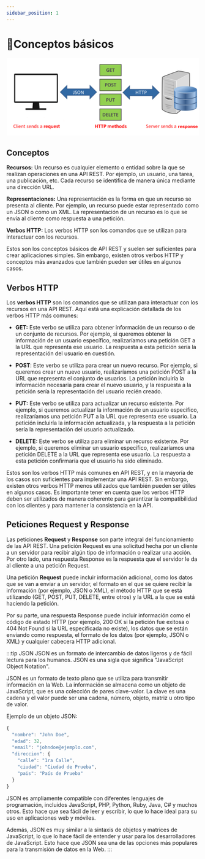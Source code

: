 ```yaml
---
sidebar_position: 1
---
```

# 📖Conceptos básicos
<p align="center">
  <img src="/img/rest_api.png" alt="Descripción de la imagen" className="image-center"/>
</p>

## Conceptos
**Recursos:** Un recurso es cualquier elemento o entidad sobre la que se realizan operaciones en una API REST. Por ejemplo, un usuario, una tarea, una publicación, etc. Cada recurso se identifica de manera única mediante una dirección URL.

**Representaciones:** Una representación es la forma en que un recurso se presenta al cliente. Por ejemplo, un recurso puede estar representado como un JSON o como un XML. La representación de un recurso es lo que se envía al cliente como respuesta a una petición.

**Verbos HTTP:** Los verbos HTTP son los comandos que se utilizan para interactuar con los recursos. 

Estos son los conceptos básicos de API REST y suelen ser suficientes para crear aplicaciones simples. Sin embargo, existen otros verbos HTTP y conceptos más avanzados que también pueden ser útiles en algunos casos.

## Verbos HTTP

Los **verbos HTTP** son los comandos que se utilizan para interactuar con los recursos en una API REST. Aquí está una explicación detallada de los verbos HTTP más comunes:

- **GET:** Este verbo se utiliza para obtener información de un recurso o de un conjunto de recursos. Por ejemplo, si queremos obtener la información de un usuario específico, realizaríamos una petición GET a la URL que representa ese usuario. La respuesta a esta petición sería la representación del usuario en cuestión.

- **POST**: Este verbo se utiliza para crear un nuevo recurso. Por ejemplo, si queremos crear un nuevo usuario, realizaríamos una petición POST a la URL que representa el conjunto de usuarios. La petición incluiría la información necesaria para crear el nuevo usuario, y la respuesta a la petición sería la representación del usuario recién creado.

- **PUT:** Este verbo se utiliza para actualizar un recurso existente. Por ejemplo, si queremos actualizar la información de un usuario específico, realizaríamos una petición PUT a la URL que representa ese usuario. La petición incluiría la información actualizada, y la respuesta a la petición sería la representación del usuario actualizado.

- **DELETE:** Este verbo se utiliza para eliminar un recurso existente. Por ejemplo, si queremos eliminar un usuario específico, realizaríamos una petición DELETE a la URL que representa ese usuario. La respuesta a esta petición confirmaría que el usuario ha sido eliminado.

Estos son los verbos HTTP más comunes en API REST, y en la mayoría de los casos son suficientes para implementar una API REST. Sin embargo, existen otros verbos HTTP menos utilizados que también pueden ser útiles en algunos casos. Es importante tener en cuenta que los verbos HTTP deben ser utilizados de manera coherente para garantizar la compatibilidad con los clientes y para mantener la consistencia en la API.

## Peticiones Request y Response

Las peticiones **Request** y **Response** son parte integral del funcionamiento de las API REST. Una petición Request es una solicitud hecha por un cliente a un servidor para recibir algún tipo de información o realizar una acción. Por otro lado, una respuesta Response es la respuesta que el servidor le da al cliente a una petición Request.

Una petición **Request** puede incluir información adicional, como los datos que se van a enviar a un servidor, el formato en el que se quiere recibir la información (por ejemplo, JSON o XML), el método HTTP que se está utilizando (GET, POST, PUT, DELETE, entre otros) y la URL a la que se está haciendo la petición.

Por su parte, una respuesta Response puede incluir información como el código de estado HTTP (por ejemplo, 200 OK si la petición fue exitosa o 404 Not Found si la URL especificada no existe), los datos que se están enviando como respuesta, el formato de los datos (por ejemplo, JSON o XML) y cualquier cabecera HTTP adicional.

:::tip JSON
JSON es un formato de intercambio de datos ligeros y de fácil lectura para los humanos. JSON es una sigla que significa "JavaScript Object Notation".

JSON es un formato de texto plano que se utiliza para transmitir información en la Web. La información se almacena como un objeto de JavaScript, que es una colección de pares clave-valor. La clave es una cadena y el valor puede ser una cadena, número, objeto, matriz u otro tipo de valor.

Ejemplo de un objeto JSON:

```js
{
  "nombre": "John Doe",
  "edad": 32,
  "email": "johndoe@ejemplo.com",
  "direccion": {
    "calle": "1ra Calle",
    "ciudad": "Ciudad de Prueba",
    "pais": "País de Prueba"
  }
}
```
JSON es ampliamente compatible con diferentes lenguajes de programación, incluidos JavaScript, PHP, Python, Ruby, Java, C# y muchos otros. Esto hace que sea fácil de leer y escribir, lo que lo hace ideal para su uso en aplicaciones web y móviles.

Además, JSON es muy similar a la sintaxis de objetos y matrices de JavaScript, lo que lo hace fácil de entender y usar para los desarrolladores de JavaScript. Esto hace que JSON sea una de las opciones más populares para la transmisión de datos en la Web.
:::


